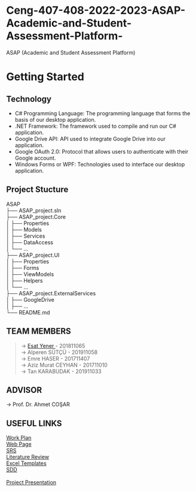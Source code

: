# Ceng-407-408-2022-2023-ASAP-Academic-and-Student-Assessment-Platform-
ASAP (Academic and Student Assessment Platform)

# Getting Started
## Technology

 * C# Programming Language: The programming language that forms the basis of our desktop application.    <br>
 * .NET Framework: The framework used to compile and run our C# application. <br>
 * Google Drive API: API used to integrate Google Drive into our application. <br>
 * Google OAuth 2.0: Protocol that allows users to authenticate with their Google account. <br>
 * Windows Forms or WPF: Technologies used to interface our desktop application. <br>

## Project Stucture
ASAP <br>
├── ASAP_project.sln <br> 
├── ASAP_project.Core <br>
│   ├── Properties <br>
│   ├── Models <br>
│   ├── Services <br>
│   ├── DataAccess <br>
│   └── ... <br>
├── ASAP_project.UI <br>
│   ├── Properties <br>
│   ├── Forms <br>
│   ├── ViewModels <br>
│   ├── Helpers <br>
│   └── ... <br>
├── ASAP_project.ExternalServices <br>
│   ├── GoogleDrive <br>
│   ├── ... <br>
└── README.md <br>

<h2>TEAM MEMBERS</h2>

> -> <a href = "https://github.com/EsatYener">Esat Yener </a> - 201811065 <br>
> -> Alperen SÜTÇÜ - 201911058<br>
> -> Emre HASER - 201711407<br>
> -> Aziz Murat CEYHAN - 201711010<br>
> -> Tan KARABUDAK - 201911033<br>

<h2>ADVISOR</h2>
-> Prof. Dr. Ahmet COŞAR
 
<h2>USEFUL LINKS </h2>
 <a href = "https://github.com/CankayaUniversity/ceng-407-408-2022-2023-ASAP-Academic-and-Student-Assessment-Platform-/wiki/Work-Plan">​Work Plan</a>
<br>
 <a href = "https://esatyener.wixsite.com/asap">​Web Page</a>
<br>
 <a href = "https://github.com/CankayaUniversity/ceng-407-408-2022-2023-ASAP-Academic-and-Student-Assessment-Platform-/wiki/Software-Requirement-Specification-(SRS)">SRS</a>
<br>
 <a href = "https://github.com/CankayaUniversity/ceng-407-408-2022-2023-ASAP-Academic-and-Student-Assessment-Platform-/wiki/Literature-Review">​Literature Review</a>
<br>
 <a href = "https://github.com/CankayaUniversity/ceng-407-408-2022-2023-ASAP-Academic-and-Student-Assessment-Platform-/wiki/Excel-Templates">Excel Templates</a>
<br>
 <a href = "https://github.com/CankayaUniversity/ceng-407-408-2022-2023-ASAP-Academic-and-Student-Assessment-Platform-/wiki/Software-Design-Document-(SDD)">SDD</a> <br>
<br>
 <a href = "https://github.com/CankayaUniversity/ceng-407-408-2022-2023-ASAP-Academic-and-Student-Assessment-Platform-/wiki/Project-Presentation">Project Presentation</a> <br>




